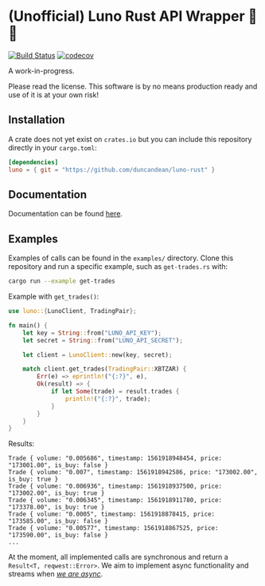 # (Unofficial) Luno Rust API Wrapper 🦀🚀

[![Build Status](https://travis-ci.org/duncandean/luno-rust.svg?branch=master)](https://travis-ci.org/duncandean/luno-rust)
[![codecov](https://codecov.io/gh/duncandean/luno-rust/branch/master/graph/badge.svg)](https://codecov.io/gh/duncandean/luno-rust)

A work-in-progress.

Please read the license. This software is by no means production ready and use of it is at your own risk!

## Installation

A crate does not yet exist on `crates.io` but you can include this repository directly in your `cargo.toml`:

```toml
[dependencies]
luno = { git = "https://github.com/duncandean/luno-rust" }
```

## Documentation

Documentation can be found [here](https://duncandean.github.io/luno-rust).

## Examples

Examples of calls can be found in the `examples/` directory. Clone this repository and run a specific example, such as `get-trades.rs` with:

```bash
cargo run --example get-trades
```

Example with `get_trades()`:

```rust
use luno::{LunoClient, TradingPair};

fn main() {
    let key = String::from("LUNO_API_KEY");
    let secret = String::from("LUNO_API_SECRET");

    let client = LunoClient::new(key, secret);

    match client.get_trades(TradingPair::XBTZAR) {
        Err(e) => eprintln!("{:?}", e),
        Ok(result) => {
            if let Some(trade) = result.trades {
                println!("{:?}", trade);
            }
        }
    }
}
```

Results:

```
Trade { volume: "0.005686", timestamp: 1561918948454, price: "173001.00", is_buy: false }
Trade { volume: "0.007", timestamp: 1561918942586, price: "173002.00", is_buy: true }
Trade { volume: "0.006936", timestamp: 1561918937500, price: "173002.00", is_buy: true }
Trade { volume: "0.006345", timestamp: 1561918911780, price: "173378.00", is_buy: true }
Trade { volume: "0.0005", timestamp: 1561918878415, price: "173585.00", is_buy: false }
Trade { volume: "0.00577", timestamp: 1561918867525, price: "173590.00", is_buy: false }
...
```

At the moment, all implemented calls are synchronous and return a `Result<T, reqwest::Error>`. We aim to implement async functionality and streams when [_we are async_](https://areweasyncyet.rs/).
